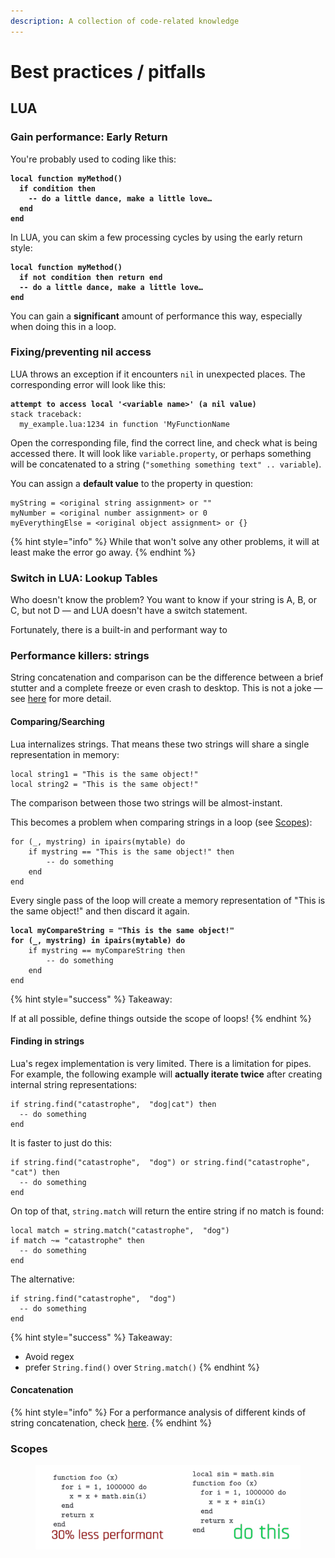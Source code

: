 ```yaml
---
description: A collection of code-related knowledge
---
```


# Best practices / pitfalls

## LUA

### Gain performance: Early Return

You're probably used to coding like this:

<pre><code><strong>local function myMethod()
</strong><strong>  if condition then 
</strong><strong>    -- do a little dance, make a little love…
</strong><strong>  end
</strong><strong>end
</strong></code></pre>

In LUA, you can skim a few processing cycles by using the early return style:&#x20;

<pre><code><strong>local function myMethod()
</strong><strong>  if not condition then return end
</strong><strong>  -- do a little dance, make a little love…
</strong><strong>end
</strong></code></pre>

You can gain a **significant** amount of performance this way, especially when doing this in a loop.&#x20;

### Fixing/preventing nil access

LUA throws an exception if it encounters `nil` in unexpected places. The corresponding error will look like this:

<pre><code><strong>attempt to access local '&#x3C;variable name>' (a nil value)
</strong>stack traceback: 
  my_example.lua:1234 in function 'MyFunctionName
</code></pre>

Open the corresponding file, find the correct line, and check what is being accessed there. It will look like `variable.property`, or perhaps something will be concatenated to a string (`"something something text" .. variable`).&#x20;

You can assign a **default value** to the property in question:&#x20;

```
myString = <original string assignment> or ""
myNumber = <original number assignment> or 0
myEverythingElse = <original object assignment> or {}
```

{% hint style="info" %}
While that won't solve any other problems, it will at least make the error go away.
{% endhint %}

### Switch in LUA: Lookup Tables

Who doesn't know the problem? You want to know if your string is A, B, or C, but not D — and LUA doesn't have a switch statement.&#x20;

Fortunately, there is a built-in and performant way to&#x20;

### Performance killers: strings

String concatenation and comparison can be the difference between a brief stutter and a complete freeze or even crash to desktop. This is not a joke — see [here](https://www.lua.org/gems/sample.pdf) for more detail.

#### Comparing/Searching

Lua internalizes strings. That means these two strings will share a single representation in memory:

```
local string1 = "This is the same object!"
local string2 = "This is the same object!"
```

The comparison between those two strings will be almost-instant.&#x20;

This becomes a problem when comparing strings in a loop (see [Scopes](best-practices-pitfalls.md#scopes)):

```
for (_, mystring) in ipairs(mytable) do
    if mystring == "This is the same object!" then
        -- do something
    end
end
```

Every single pass of the loop will create a memory representation of  "This is the same object!" and then discard it again.&#x20;

<pre><code><strong>local myCompareString = "This is the same object!"
</strong><strong>for (_, mystring) in ipairs(mytable) do
</strong>    if mystring == myCompareString then
        -- do something
    end
end
</code></pre>

{% hint style="success" %}
Takeaway:

If at all possible, define things outside the scope of loops!
{% endhint %}

#### Finding in strings

Lua's regex implementation is very limited. There is a limitation for pipes. For example, the following example will **actually iterate twice** after creating internal string representations:

```
if string.find("catastrophe",  "dog|cat") then 
  -- do something
end
```

It is faster to just do this:

```
if string.find("catastrophe",  "dog") or string.find("catastrophe",  "cat") then 
  -- do something
end
```

On top of that, `string.match` will return the entire string if no match is found:

```
local match = string.match("catastrophe",  "dog")
if match ~= "catastrophe" then
  -- do something
end
```

The alternative:

```
if string.find("catastrophe",  "dog")
  -- do something
end
```

{% hint style="success" %}
Takeaway:

* Avoid regex
* prefer `String.find()` over `String.match()`
{% endhint %}

#### Concatenation

{% hint style="info" %}
For a performance analysis of different kinds of string concatenation, check [here](https://dannyguo.medium.com/how-to-concatenate-strings-in-lua-d2164cc5922f).
{% endhint %}

### Scopes

<figure><img src="../../.gitbook/assets/lua_scope_performance.png" alt=""><figcaption></figcaption></figure>



